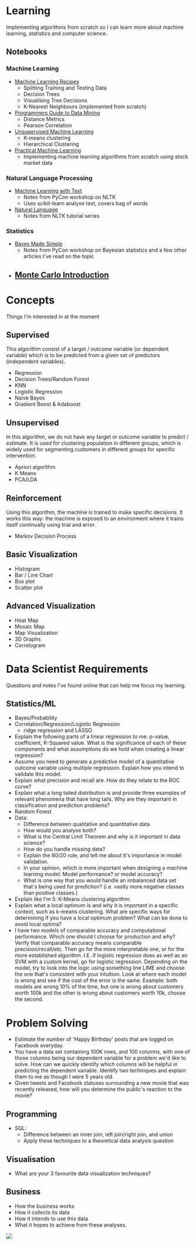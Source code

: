 # Learning
Implementing algorithms from scratch so I can learn more about machine learning, statistics and computer science.

## Notebooks

### Machine Learning
- [Machine Learning Recipes](notebooks/ml_recipes.ipynb)
    - Splitting Training and Testing Data
    - Decision Trees
    - Visualising Tree Decisions
    - K-Nearest Neighbours (implemented from scratch)
- [Programmers Guide to Data Mining](notebooks/programmers_guide.ipynb)
    - Distance Metrics
    - Pearson Correlation
- [Unsupervised Machine Learning](notebooks/unsupervised_ml.ipynb)
    - K-means clustering
    - Hierarchical Clustering
- [Practical Machine Learning](notebooks/practical_ml.ipynb)
    - Implementing machine learning algorithms from scratch using stock market data

### Natural Language Processing
- [Machine Learning with Text](notebooks/ml_text.ipynb)
    - Notes from PyCon workshop on NLTK
    - Uses scikit-learn analyse text, covers bag of words
- [Natural Language](notebooks/natural_language.ipynb)
    - Notes from NLTK tutorial series

### Statistics
- [Bayes Made Simple](notebooks/bayes_simple.ipynb)
    - Notes from PyCon workshop on Bayesian statistics and a few other articles I've read on the topic
- [Monte Carlo Introduction](notebooks/monte_carlo_intro.ipynb)
    - 

# Concepts

Things I'm interested in at the moment

## Supervised
This algorithm consist of a target / outcome variable (or dependent variable) which is to be predicted from a given set of predictors (independent variables).
- Regression
- Decision Trees/Random Forest
- KNN
- Logistic Regression
- Naive Bayes
- Gradient Boost & Adaboost

## Unsupervised
 In this algorithm, we do not have any target or outcome variable to predict / estimate.  It is used for clustering population in different groups, which is widely used for segmenting customers in different groups for specific intervention.
- Apriori algorithm
- K Means
- PCA/LDA

## Reinforcement
Using this algorithm, the machine is trained to make specific decisions. It works this way: the machine is exposed to an environment where it trains itself continually using trial and error.
- Markov Decision Process

## Basic Visualization
- Histogram
- Bar / Line Chart
- Box plot
- Scatter plot

## Advanced Visualization
- Heat Map
- Mosaic Map
- Map Visualization
- 3D Graphs
- Correlogram

# Data Scientist Requirements
Questions and notes I've found online that can help me focus my learning.

## Statistics/ML
- Bayes/Probability
- Correlation/Regression/Logistic Regression
	- ridge regression and LASSO
- Explain the following parts of a linear regression to me: p-value, coefficient, R-Squared value. What is the significance of each of these components and what assumptions do we hold when creating a linear regression?
- Assume you need to generate a predictive model of a quantitative outcome variable using multiple regression. Explain how you intend to validate this model.
- Explain what precision and recall are. How do they relate to the ROC curve?
- Explain what a long tailed distribution is and provide three examples of relevant phenomena that have long tails. Why are they important in classification and prediction problems?
- Random Forest
- Data:
	- Difference between qualitative and quantitative data
	- How would you analyse both?
	- What is the Central Limit Theorem and why is it important in data science?
	- How do you handle missing data?
	- Explain the 80/20 rule, and tell me about it's importance in model validation.
	- In your opinion, which is more important when designing a machine learning model: Model performance? or model accuracy?
	- What is one way that you would handle an imbalanced data set that's being used for prediction? (i.e. vastly more negative classes than positive classes.)
- Explain like I'm 5: K-Means clustering algorithm.
- Explain what a local optimum is and why it is important in a specific context, such as k-means clustering. What are specific ways for determining if you have a local optimum problem? What can be done to avoid local optima?
- I have two models of comparable accuracy and computational performance. Which one should I choose for production and why? Verify that comparable accuracy means comparable precision/recall/etc. Then go for the more interpretable one, or for the more established algorithm. I.E. if logistic regression does as well as an SVM with a custom kernel, go for logistic regression.
Depending on the model, try to look into the logic using something line LIME and choose the one that's consistent with your intuition.
Look at where each model is wrong and see if the cost of the error is the same. Example: both models are wrong 10% of the time, but one is wrong about customers worth 100k and the other is wrong about customers worth 10k, choose the second.

# Problem Solving
- Estimate the number of 'Happy Birthday' posts that are logged on Facebook everyday.
- You have a data set containing 100K rows, and 100 columns, with one of those columns being our dependent variable for a problem we'd like to solve. How can we quickly identify which columns will be helpful in predicting the dependent variable. Identify two techniques and explain them to me as though I were 5 years old.
- Given tweets and Facebook statuses surrounding a new movie that was recently released, how will you determine the public's reaction to the movie?

## Programming
- SQL:
	- Difference between an inner join, left join/right join, and union
	- Apply these techniques to a theoretical data analysis question

## Visualisation
- What are your 3 favourite data visualization techniques?

## Business
- How the business works
- How it collects its data
- How it intends to use this data
- What it hopes to achieve from these analyses.

![](resources/ml_emoji.jpeg)